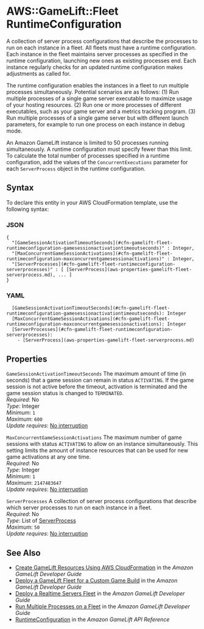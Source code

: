 # AWS::GameLift::Fleet RuntimeConfiguration<a name="aws-properties-gamelift-fleet-runtimeconfiguration"></a>

A collection of server process configurations that describe the processes to run on each instance in a fleet\. All fleets must have a runtime configuration\. Each instance in the fleet maintains server processes as specified in the runtime configuration, launching new ones as existing processes end\. Each instance regularly checks for an updated runtime configuration makes adjustments as called for\. 

The runtime configuration enables the instances in a fleet to run multiple processes simultaneously\. Potential scenarios are as follows: \(1\) Run multiple processes of a single game server executable to maximize usage of your hosting resources\. \(2\) Run one or more processes of different executables, such as your game server and a metrics tracking program\. \(3\) Run multiple processes of a single game server but with different launch parameters, for example to run one process on each instance in debug mode\.

An Amazon GameLift instance is limited to 50 processes running simultaneously\. A runtime configuration must specify fewer than this limit\. To calculate the total number of processes specified in a runtime configuration, add the values of the `ConcurrentExecutions` parameter for each `ServerProcess` object in the runtime configuration\.

## Syntax<a name="aws-properties-gamelift-fleet-runtimeconfiguration-syntax"></a>

To declare this entity in your AWS CloudFormation template, use the following syntax:

### JSON<a name="aws-properties-gamelift-fleet-runtimeconfiguration-syntax.json"></a>

```
{
  "[GameSessionActivationTimeoutSeconds](#cfn-gamelift-fleet-runtimeconfiguration-gamesessionactivationtimeoutseconds)" : Integer,
  "[MaxConcurrentGameSessionActivations](#cfn-gamelift-fleet-runtimeconfiguration-maxconcurrentgamesessionactivations)" : Integer,
  "[ServerProcesses](#cfn-gamelift-fleet-runtimeconfiguration-serverprocesses)" : [ [ServerProcess](aws-properties-gamelift-fleet-serverprocess.md), ... ]
}
```

### YAML<a name="aws-properties-gamelift-fleet-runtimeconfiguration-syntax.yaml"></a>

```
  [GameSessionActivationTimeoutSeconds](#cfn-gamelift-fleet-runtimeconfiguration-gamesessionactivationtimeoutseconds): Integer
  [MaxConcurrentGameSessionActivations](#cfn-gamelift-fleet-runtimeconfiguration-maxconcurrentgamesessionactivations): Integer
  [ServerProcesses](#cfn-gamelift-fleet-runtimeconfiguration-serverprocesses): 
    - [ServerProcess](aws-properties-gamelift-fleet-serverprocess.md)
```

## Properties<a name="aws-properties-gamelift-fleet-runtimeconfiguration-properties"></a>

`GameSessionActivationTimeoutSeconds`  <a name="cfn-gamelift-fleet-runtimeconfiguration-gamesessionactivationtimeoutseconds"></a>
The maximum amount of time \(in seconds\) that a game session can remain in status `ACTIVATING`\. If the game session is not active before the timeout, activation is terminated and the game session status is changed to `TERMINATED`\.  
*Required*: No  
*Type*: Integer  
*Minimum*: `1`  
*Maximum*: `600`  
*Update requires*: [No interruption](https://docs.aws.amazon.com/AWSCloudFormation/latest/UserGuide/using-cfn-updating-stacks-update-behaviors.html#update-no-interrupt)

`MaxConcurrentGameSessionActivations`  <a name="cfn-gamelift-fleet-runtimeconfiguration-maxconcurrentgamesessionactivations"></a>
The maximum number of game sessions with status `ACTIVATING` to allow on an instance simultaneously\. This setting limits the amount of instance resources that can be used for new game activations at any one time\.  
*Required*: No  
*Type*: Integer  
*Minimum*: `1`  
*Maximum*: `2147483647`  
*Update requires*: [No interruption](https://docs.aws.amazon.com/AWSCloudFormation/latest/UserGuide/using-cfn-updating-stacks-update-behaviors.html#update-no-interrupt)

`ServerProcesses`  <a name="cfn-gamelift-fleet-runtimeconfiguration-serverprocesses"></a>
A collection of server process configurations that describe which server processes to run on each instance in a fleet\.  
*Required*: No  
*Type*: List of [ServerProcess](aws-properties-gamelift-fleet-serverprocess.md)  
*Maximum*: `50`  
*Update requires*: [No interruption](https://docs.aws.amazon.com/AWSCloudFormation/latest/UserGuide/using-cfn-updating-stacks-update-behaviors.html#update-no-interrupt)

## See Also<a name="aws-properties-gamelift-fleet-runtimeconfiguration--seealso"></a>
+ [ Create GameLift Resources Using AWS CloudFormation](https://docs.aws.amazon.com/gamelift/latest/developerguide/resources-cloudformation.html) in the *Amazon GameLift Developer Guide*
+  [Deploy a GameLift Fleet for a Custom Game Build](https://docs.aws.amazon.com/gamelift/latest/developerguide/fleets-creating.html) in the *Amazon GameLift Developer Guide* 
+  [Deploy a Realtime Servers Fleet](https://docs.aws.amazon.com/gamelift/latest/developerguide/realtime-fleets-creating.html) in the *Amazon GameLift Developer Guide* 
+  [Run Multiple Processes on a Fleet](https://docs.aws.amazon.com/gamelift/latest/developerguide/fleets-multiprocess.html) in the *Amazon GameLift Developer Guide* 
+  [RuntimeConfiguration](https://docs.aws.amazon.com/gamelift/latest/apireference/API_RuntimeConfiguration.html) in the *Amazon GameLift API Reference* 